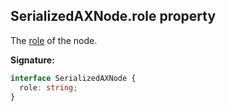 ## SerializedAXNode.role property

The [role](https://www.w3.org/TR/wai-aria/#usage_intro) of the node.

**Signature:**

```typescript
interface SerializedAXNode {
  role: string;
}
```

